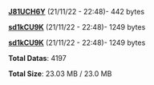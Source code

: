 [**J81UCH6Y**](/data/J81UCH6Y.txt) (21/11/22 - 22:48)- 442 bytes

[**sd1kCU9K**](/data/sd1kCU9K.txt) (21/11/22 - 22:48)- 1249 bytes

[**sd1kCU9K**](/data/sd1kCU9K.txt) (21/11/22 - 22:48)- 1249 bytes

**Total Datas**: 4197

**Total Size**: 23.03 MB / 23.0 MB